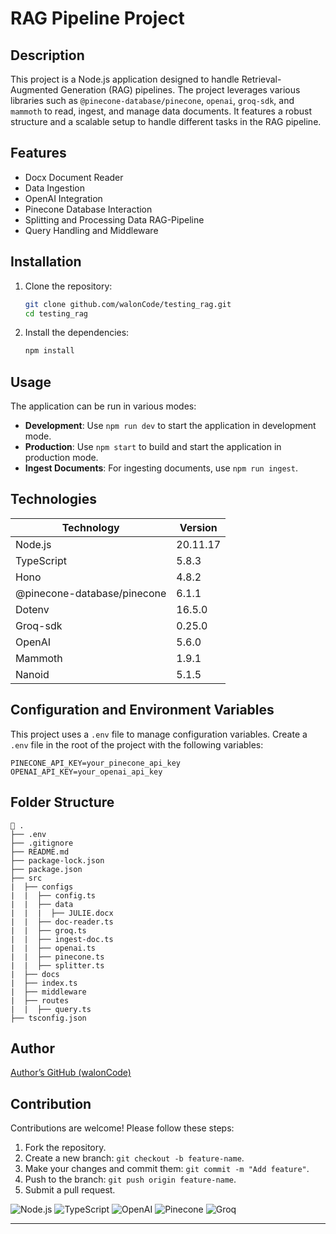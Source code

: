 # RAG Pipeline Project

## Description
This project is a Node.js application designed to handle Retrieval-Augmented Generation (RAG) pipelines. The project leverages various libraries such as `@pinecone-database/pinecone`, `openai`, `groq-sdk`, and `mammoth` to read, ingest, and manage data documents. It features a robust structure and a scalable setup to handle different tasks in the RAG pipeline.

## Features
- Docx Document Reader
- Data Ingestion
- OpenAI Integration
- Pinecone Database Interaction
- Splitting and Processing Data RAG-Pipeline
- Query Handling and Middleware

## Installation
1. Clone the repository:
   ```bash
   git clone github.com/walonCode/testing_rag.git
   cd testing_rag
   ```
2. Install the dependencies:
   ```bash
   npm install
   ```

## Usage
The application can be run in various modes:
- **Development**: Use `npm run dev` to start the application in development mode.
- **Production**: Use `npm start` to build and start the application in production mode.
- **Ingest Documents**: For ingesting documents, use `npm run ingest`.

## Technologies
| Technology       | Version   |
|------------------|-----------|
| Node.js          | 20.11.17  |
| TypeScript       | 5.8.3     |
| Hono             | 4.8.2     |
| @pinecone-database/pinecone | 6.1.1  |
| Dotenv           | 16.5.0    |
| Groq-sdk        | 0.25.0    |
| OpenAI           | 5.6.0     |
| Mammoth          | 1.9.1     |
| Nanoid           | 5.1.5     |

## Configuration and Environment Variables
This project uses a `.env` file to manage configuration variables. Create a `.env` file in the root of the project with the following variables:

```plaintext
PINECONE_API_KEY=your_pinecone_api_key
OPENAI_API_KEY=your_openai_api_key
```

## Folder Structure
```
📁 .
├── .env
├── .gitignore
├── README.md
├── package-lock.json
├── package.json
├── src
|  ├── configs
|  |  ├── config.ts
|  |  ├── data
|  |  |  ├── JULIE.docx
|  |  ├── doc-reader.ts
|  |  ├── groq.ts
|  |  ├── ingest-doc.ts
|  |  ├── openai.ts
|  |  ├── pinecone.ts
|  |  ├── splitter.ts
|  ├── docs
|  ├── index.ts
|  ├── middleware
|  ├── routes
|  |  ├── query.ts
├── tsconfig.json
```

## Author
[Author’s GitHub (walonCode)](https://github.com/walonCode)

## Contribution
Contributions are welcome! Please follow these steps:

1. Fork the repository.
2. Create a new branch: `git checkout -b feature-name`.
3. Make your changes and commit them: `git commit -m "Add feature"`.
4. Push to the branch: `git push origin feature-name`.
5. Submit a pull request.

![Node.js](https://img.shields.io/badge/Node.js-339933?style=for-the-badge&logo=nodedotjs&logoColor=white)
![TypeScript](https://img.shields.io/badge/TypeScript-3178c6?style=for-the-badge&logo=typescript&logoColor=white)
![OpenAI](https://img.shields.io/badge/openAI-beige?style=for-the-badge&logo=openai&logoColor=white)
![Pinecone](https://img.shields.io/badge/pinecone-gray?style=for-the-badge&logo=pinecone&logoColor=white)
![Groq](https://img.shields.io/badge/Groq-primary?style=for-the-badge&logo=Groq&logoColor=white)

---